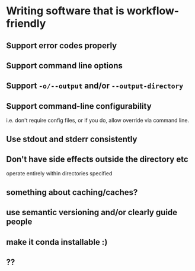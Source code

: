 # Writing software that is workflow-friendly

## Support error codes properly

## Support command line options

## Support `-o/--output` and/or `--output-directory`

## Support command-line configurability

i.e. don't require config files, or if you do, allow override via command
line.

## Use stdout and stderr consistently

## Don't have side effects outside the directory etc

operate entirely within directories specified

## something about caching/caches?

## use semantic versioning and/or clearly guide people

## make it conda installable :)

## ??
